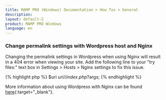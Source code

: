 ```yaml
---
title: MAMP PRO (Windows) Documentation > How Tos > General
description: 
layout: default-2
product: MAMP PRO Windows
language: en
---
```


### Change permalink settings with Wordpress host and Nginx

Changing the permalink settings in Wordpress when using Nginx will result in a 404 error when viewing your site. Add the following line to your "try files:" text box in Settings > Hosts > Nginx settings to fix this issue. 

 {% highlight php %}
  $uri $uri/ /index.php?$args;
 {% endhighlight %}
 
 More information about using Wordpress with Nginx can be found [here](https://www.nginx.com/resources/wiki/start/topics/recipes/wordpress/){:target="_blank"}. 


